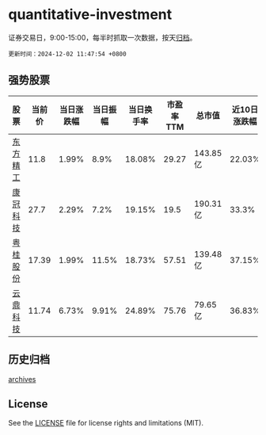 # quantitative-investment

证券交易日，9:00-15:00，每半时抓取一次数据，按天[归档](archives)。

`更新时间：2024-12-02 11:47:54 +0800`

## 强势股票

|股票|当前价|当日涨跌幅|当日振幅|当日换手率|市盈率TTM|总市值|近10日涨跌幅|
|----|----|----|----|----|----|----|----|
|[东方精工](https://xueqiu.com/S/SZ002611)|11.8|1.99%|8.9%|18.08%|29.27|143.85亿|22.03%|
|[康冠科技](https://xueqiu.com/S/SZ001308)|27.7|2.29%|7.2%|19.15%|19.5|190.31亿|33.3%|
|[粤桂股份](https://xueqiu.com/S/SZ000833)|17.39|1.99%|11.5%|18.73%|57.51|139.48亿|37.15%|
|[云鼎科技](https://xueqiu.com/S/SZ000409)|11.74|6.73%|9.91%|24.89%|75.76|79.65亿|36.83%|

## 历史归档

[archives](archives)

## License

See the [LICENSE](LICENSE) file for license rights and limitations (MIT).